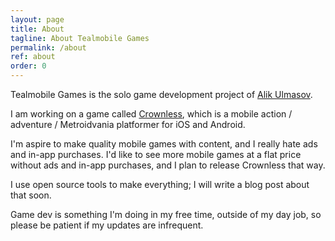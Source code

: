 ```yaml
---
layout: page
title: About
tagline: About Tealmobile Games
permalink: /about
ref: about
order: 0
---
```


Tealmobile Games is the solo game development project of [Alik Ulmasov](http://www.ulmasov.com).

I am working on a game called [Crownless](/crownless), which is a mobile action / adventure / Metroidvania platformer for iOS and Android.

I'm aspire to make quality mobile games with content, and I really hate ads and in-app purchases. I'd like to see more mobile games at a flat price without ads and in-app purchases, and I plan to release Crownless that way.

I use open source tools to make everything; I will write a blog post about that soon.

Game dev is something I'm doing in my free time, outside of my day job, so please be patient if my updates are infrequent.
